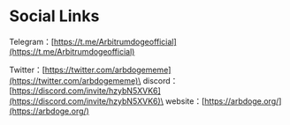# Social Links

Telegram：[https://t.me/Arbitrumdogeofficial](https://t.me/Arbitrumdogeofficial)

Twitter：[https://twitter.com/arbdogememe](https://twitter.com/arbdogememe)\
discord：[https://discord.com/invite/hzybN5XVK6](https://discord.com/invite/hzybN5XVK6)\
&#x20;website：[https://arbdoge.org/](https://arbdoge.org/)
